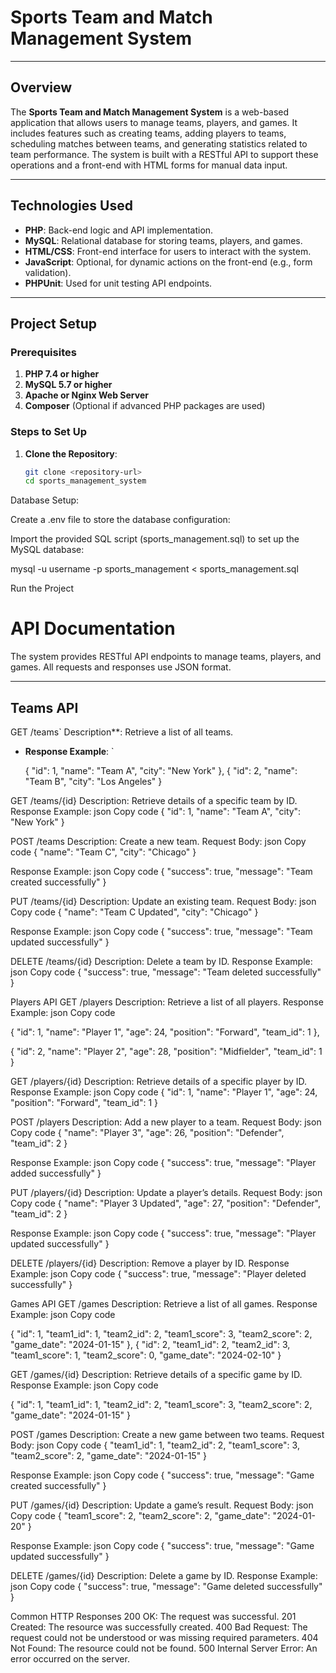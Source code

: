 # Sports Team and Match Management System

---

## Overview

The **Sports Team and Match Management System** is a web-based application that allows users to manage teams, players,
and games. It includes features such as creating teams, adding players to teams, scheduling matches between teams, and
generating statistics related to team performance. The system is built with a RESTful API to support these operations
and a front-end with HTML forms for manual data input.

---

## Technologies Used

- **PHP**: Back-end logic and API implementation.
- **MySQL**: Relational database for storing teams, players, and games.
- **HTML/CSS**: Front-end interface for users to interact with the system.
- **JavaScript**: Optional, for dynamic actions on the front-end (e.g., form validation).
- **PHPUnit**: Used for unit testing API endpoints.

---

## Project Setup

### Prerequisites

1. **PHP 7.4 or higher**
2. **MySQL 5.7 or higher**
3. **Apache or Nginx Web Server**
4. **Composer** (Optional if advanced PHP packages are used)

### Steps to Set Up

1. **Clone the Repository**:
   ```bash
   git clone <repository-url>
   cd sports_management_system

Database Setup:

Create a .env file to store the database configuration:

Import the provided SQL script (sports_management.sql) to set up the MySQL database:

mysql -u username -p sports_management < sports_management.sql

Run the Project

# API Documentation

The system provides RESTful API endpoints to manage teams, players, and games. All requests and responses use JSON
format.

---

## Teams API

GET /teams`
Description**: Retrieve a list of all teams.

- **Response Example**:
  `

  {
  "id": 1,
  "name": "Team A",
  "city": "New York"
  },
  {
  "id": 2,
  "name": "Team B",
  "city": "Los Angeles"
  }

GET /teams/{id}
Description: Retrieve details of a specific team by ID.
Response Example:
json
Copy code
{
"id": 1,
"name": "Team A",
"city": "New York"
}

POST /teams
Description: Create a new team.
Request Body:
json
Copy code
{
"name": "Team C",
"city": "Chicago"
}

Response Example:
json
Copy code
{
"success": true,
"message": "Team created successfully"
}

PUT /teams/{id}
Description: Update an existing team.
Request Body:
json
Copy code
{
"name": "Team C Updated",
"city": "Chicago"
}

Response Example:
json
Copy code
{
"success": true,
"message": "Team updated successfully"
}

DELETE /teams/{id}
Description: Delete a team by ID.
Response Example:
json
Copy code
{
"success": true,
"message": "Team deleted successfully"
}

Players API
GET /players
Description: Retrieve a list of all players.
Response Example:
json
Copy code

{
"id": 1,
"name": "Player 1",
"age": 24,
"position": "Forward",
"team_id": 1
},

{
"id": 2,
"name": "Player 2",
"age": 28,
"position": "Midfielder",
"team_id": 1
}

GET /players/{id}
Description: Retrieve details of a specific player by ID.
Response Example:
json
Copy code
{
"id": 1,
"name": "Player 1",
"age": 24,
"position": "Forward",
"team_id": 1
}

POST /players
Description: Add a new player to a team.
Request Body:
json
Copy code
{
"name": "Player 3",
"age": 26,
"position": "Defender",
"team_id": 2
}

Response Example:
json
Copy code
{
"success": true,
"message": "Player added successfully"
}

PUT /players/{id}
Description: Update a player’s details.
Request Body:
json
Copy code
{
"name": "Player 3 Updated",
"age": 27,
"position": "Defender",
"team_id": 2
}

Response Example:
json
Copy code
{
"success": true,
"message": "Player updated successfully"
}

DELETE /players/{id}
Description: Remove a player by ID.
Response Example:
json
Copy code
{
"success": true,
"message": "Player deleted successfully"
}

Games API
GET /games
Description: Retrieve a list of all games.
Response Example:
json
Copy code

{
"id": 1,
"team1_id": 1,
"team2_id": 2,
"team1_score": 3,
"team2_score": 2,
"game_date": "2024-01-15"
},
{
"id": 2,
"team1_id": 2,
"team2_id": 3,
"team1_score": 1,
"team2_score": 0,
"game_date": "2024-02-10"
}

GET /games/{id}
Description: Retrieve details of a specific game by ID.
Response Example:
json
Copy code

{
"id": 1,
"team1_id": 1,
"team2_id": 2,
"team1_score": 3,
"team2_score": 2,
"game_date": "2024-01-15"
}

POST /games
Description: Create a new game between two teams.
Request Body:
json
Copy code
{
"team1_id": 1,
"team2_id": 2,
"team1_score": 3,
"team2_score": 2,
"game_date": "2024-01-15"
}

Response Example:
json
Copy code
{
"success": true,
"message": "Game created successfully"
}

PUT /games/{id}
Description: Update a game’s result.
Request Body:
json
Copy code
{
"team1_score": 2,
"team2_score": 2,
"game_date": "2024-01-20"
}

Response Example:
json
Copy code
{
"success": true,
"message": "Game updated successfully"
}

DELETE /games/{id}
Description: Delete a game by ID.
Response Example:
json
Copy code
{
"success": true,
"message": "Game deleted successfully"
}

Common HTTP Responses
200 OK: The request was successful.
201 Created: The resource was successfully created.
400 Bad Request: The request could not be understood or was missing required parameters.
404 Not Found: The resource could not be found.
500 Internal Server Error: An error occurred on the server.

